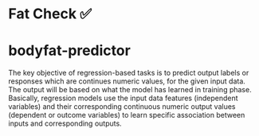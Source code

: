 # Fat Check ✅
# bodyfat-predictor
The key objective of regression-based tasks is to predict output labels or responses which are continues numeric values, for the given input data. The output will be based on what the model has learned in training phase. Basically, regression models use the input data features (independent variables) and their corresponding continuous numeric output values (dependent or outcome variables) to learn specific association between inputs and corresponding outputs.

